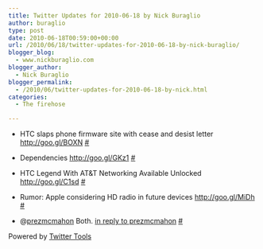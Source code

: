 ```yaml
---
title: Twitter Updates for 2010-06-18 by Nick Buraglio
author: buraglio
type: post
date: 2010-06-18T00:59:00+00:00
url: /2010/06/18/twitter-updates-for-2010-06-18-by-nick-buraglio/
blogger_blog:
  - www.nickburaglio.com
blogger_author:
  - Nick Buraglio
blogger_permalink:
  - /2010/06/twitter-updates-for-2010-06-18-by-nick.html
categories:
  - The firehose

---
```

</p> 

  * HTC slaps phone firmware site with cease and desist letter <a href="http://goo.gl/BOXN" rel="nofollow">http://goo.gl/BOXN</a> [#][1] 


  * Dependencies <a href="http://goo.gl/GKz1" rel="nofollow">http://goo.gl/GKz1</a> [#][2] 


  * HTC Legend With AT&T Networking Available Unlocked <a href="http://goo.gl/C1sd" rel="nofollow">http://goo.gl/C1sd</a> [#][3] 


  * Rumor: Apple considering HD radio in future devices <a href="http://goo.gl/MiDh" rel="nofollow">http://goo.gl/MiDh</a> [#][4] 


  * @[prezmcmahon][5] Both. [in reply to prezmcmahon][6] [#][7] 
</ul> 



Powered by [Twitter Tools][8]

 [1]: http://twitter.com/buraglio/statuses/16435821762
 [2]: http://twitter.com/buraglio/statuses/16435865223
 [3]: http://twitter.com/buraglio/statuses/16435885842
 [4]: http://twitter.com/buraglio/statuses/16436064672
 [5]: http://twitter.com/prezmcmahon
 [6]: http://twitter.com/prezmcmahon/statuses/16432148017
 [7]: http://twitter.com/buraglio/statuses/16436092089
 [8]: http://alexking.org/projects/wordpress